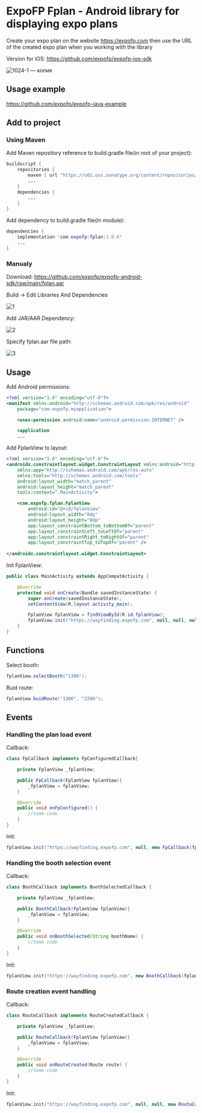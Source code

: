 # ExpoFP Fplan - Android library for displaying expo plans

Create your expo plan on the website https://expofp.com then use the URL of the created expo plan when you working with the library

Version for iOS: https://github.com/expofp/expofp-ios-sdk

![1024-1 — копия](https://user-images.githubusercontent.com/60826376/146822762-66188b40-54f4-49dd-9479-9166d8aec672.jpeg)

## Usage example

https://github.com/expofp/expofp-java-example

## Add to project

### Using Maven

Add Maven repository reference to build.gradle file(in root of your project):

```java
buildscript {
    repositories {
        maven { url "https://s01.oss.sonatype.org/content/repositories/releases" }
        ...
    }
    dependencies {
        ...
    }
}
```

Add dependency to build.gradle file(in module):

```java
dependencies {
    implementation 'com.expofp:fplan:1.0.0'
    ... 
}
```

### Manualy

Download: https://github.com/expofp/expofp-android-sdk/raw/main/fplan.aar

Build -> Edit Libraries And Dependencies

![1](https://user-images.githubusercontent.com/60826376/146797004-f32a33a7-15bd-4b89-ba18-714302d361fb.png)

Add JAR/AAR Dependency:

![2](https://user-images.githubusercontent.com/60826376/146797025-8802e787-4c2a-4de2-a6b5-17eccf3324a4.png)

Specify fplan.aar file path:

![3](https://user-images.githubusercontent.com/60826376/146797034-a36e1094-7eb3-449b-a27a-373bbeecf1ef.png)


## Usage

Add Android permissions:

```xml
<?xml version="1.0" encoding="utf-8"?>
<manifest xmlns:android="http://schemas.android.com/apk/res/android"
    package="com.expofp.myapplication">

    <uses-permission android:name="android.permission.INTERNET" />

    <application
    ...
```

Add FplanView to layout:

```xml
<?xml version="1.0" encoding="utf-8"?>
<androidx.constraintlayout.widget.ConstraintLayout xmlns:android="http://schemas.android.com/apk/res/android"
    xmlns:app="http://schemas.android.com/apk/res-auto"
    xmlns:tools="http://schemas.android.com/tools"
    android:layout_width="match_parent"
    android:layout_height="match_parent"
    tools:context=".MainActivity">

    <com.expofp.fplan.FplanView
        android:id="@+id/fplanView"
        android:layout_width="0dp"
        android:layout_height="0dp"
        app:layout_constraintBottom_toBottomOf="parent"
        app:layout_constraintLeft_toLeftOf="parent"
        app:layout_constraintRight_toRightOf="parent"
        app:layout_constraintTop_toTopOf="parent" />
  
</androidx.constraintlayout.widget.ConstraintLayout>
```

Init FplanView:

```java
public class MainActivity extends AppCompatActivity {

    @Override
    protected void onCreate(Bundle savedInstanceState) {
        super.onCreate(savedInstanceState);
        setContentView(R.layout.activity_main);

        FplanView fplanView = findViewById(R.id.fplanView);
        fplanView.init("https://wayfinding.expofp.com", null, null, null);
    }
}
```


## Functions

Select booth:

```java
fplanView.selectBooth("1306");
```

Buid route:

```java
fplanView.buidRoute("1306", "2206");
```


## Events


### Handling the plan load event

Callback:

```java
class FpCallback implements FpConfiguredCallback{

    private FplanView _fplanView;

    public FpCallback(FplanView fplanView){
        _fplanView = fplanView;
    }

    @Override
    public void onFpConfigured() {
        //Some code
    }
}
```

Init:

```java
fplanView.init("https://wayfinding.expofp.com", null, new FpCallback(fplanView), null);
```


### Handling the booth selection event

Callback:

```java
class BoothCallback implements BoothSelectedCallback {

    private FplanView _fplanView;

    public BoothCallback(FplanView fplanView){
        _fplanView = fplanView;
    }

    @Override
    public void onBoothSelected(String boothName) {
        //Some code
    }
}
```

Init:

```java
fplanView.init("https://wayfinding.expofp.com", new BoothCallback(fplanView), null, null);
```


### Route creation event handling

Callback:

```java
class RouteCallback implements RouteCreatedCallback {

    private FplanView _fplanView;

    public RouteCallback(FplanView fplanView){
        _fplanView = fplanView;
    }

    @Override
    public void onRouteCreated(Route route) {
        //Some code
    }
}
```

Init:

```java
fplanView.init("https://wayfinding.expofp.com", null, null, new RouteCallback(fplanView));
```





